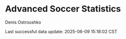 # Advanced Soccer Statistics
Denis Ostroushko

<!-- gfm -->

Last successful data update: 2025-06-09 15:18:02 CST

